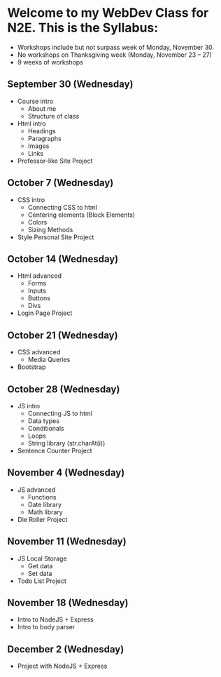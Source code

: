 # Welcome to my WebDev Class for N2E. This is the Syllabus: 

- Workshops include but not surpass week of Monday, November 30. 
- No workshops on Thanksgiving week (Monday, November 23 – 27)
- 9 weeks of workshops

## September 30 (Wednesday)
- Course intro
  - About me
  - Structure of class
- Html intro
  - Headings
  - Paragraphs
  - Images
  - Links
- Professor-like Site Project

## October 7 (Wednesday)
- CSS intro
  - Connecting CSS to html
  - Centering elements (Block Elements)
  - Colors
  - Sizing Methods
- Style Personal Site Project

## October 14 (Wednesday)
- Html advanced
  - Forms
  - Inputs
  - Buttons
  - Divs
- Login Page Project

## October 21 (Wednesday)
- CSS advanced
  - Media Queries
- Bootstrap

## October 28 (Wednesday)
- JS intro
  - Connecting JS to html
  - Data types
  - Conditionals
  - Loops
  - String library (str.charAt(i))
- Sentence Counter Project

## November 4 (Wednesday)
- JS advanced
  - Functions
  - Date library
  - Math library
- Die Roller Project

## November 11 (Wednesday)
- JS Local Storage
  - Get data
  - Set data
- Todo List Project

## November 18 (Wednesday)
- Intro to NodeJS + Express
- Intro to body parser

## December 2 (Wednesday)
- Project with NodeJS + Express
